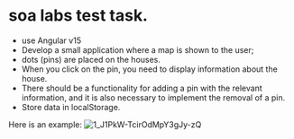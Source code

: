 # soa labs test task.
- use Angular v15
- Develop a small application where a map is shown to the user;
- dots (pins) are placed on the houses. 
- When you click on the pin, you need to display information about the house.
- There should be a functionality for adding a pin with the relevant information, and it is also necessary to implement the removal of a pin.
- Store data in localStorage.

Here is an example:
![1_J1PkW-TcirOdMpY3gJy-zQ](https://user-images.githubusercontent.com/15979348/226914703-cb0eef1e-eb1a-4917-8b5a-b49a64239666.gif)
